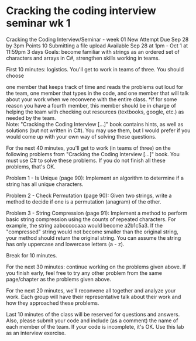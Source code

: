 # Cracking the coding interview seminar wk 1

Cracking the Coding Interview/Seminar - week 01
New Attempt
Due Sep 28 by 3pm  Points 10 Submitting a file upload Available Sep 28 at 1pm - Oct 1 at 11:59pm 3 days
Goals: become familiar with strings as an ordered set of characters and arrays in C#, strengthen skills working in teams.

First 10 minutes: logistics.  You'll get to work in teams of three. You should choose

one member that keeps track of time and reads the problems out loud for the team,
one member that types in the code, and
one member that will talk about your work when we reconvene with the entire class. 
*if for some reason you have a fourth member, this member should be in charge of helping the team with checking out resources (textbooks, google, etc.) as needed by the team.  
Note: "Cracking the Coding Interview [...]" book contains hints, as well as solutions (but not written in C#). You may use them, but I would prefer if you would come up with your own way of solving these questions.

For the next 40 minutes, you'll get to work (in teams of three) on the following problems from "Cracking the Coding Interview [...]" book. You must use C# to solve these problems. If you do not finish all these problems, that's OK.

Problem 1 - Is Unique (page 90): Implement an algorithm to determine if a string has all unique characters.

Problem 2 - Check Permutation (page 90): Given two strings, write a method to decide if one is a permutation (anagram) of the other.

Problem 3 - String Compression (page 91): Implement a method to perform basic string compression using the counts of repeated characters. For example, the string aabcccccaaa would become a2b1c5a3. If the
"compressed" string would not become smaller than the original string, your method should return the original string. You can assume the string has only uppercase and lowercase letters (a - z).

 

Break for 10 minutes.

 

For the next 30 minutes: continue working on the problems given above. If you finish early, feel free to try any other problem from the same page/chapter as the problems given above.

 

For the next 20 minutes, we'll reconvene all together and analyze your work. Each group will have their representative talk about their work and how they approached these problems. 

 

Last 10 minutes of the class will be reserved for questions and answers. Also, please submit your code and include (as a comment) the name of each member of the team. If your code is incomplete, it's OK. Use this lab as an interview exercise.  



